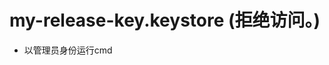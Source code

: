 <!--
 * @Descripttion: 
 * @Author: jiahui.qin
 * @LastEditors: jiahui.qin
 * @LastEditTime: 2024-04-08 16:02:37
-->
# my-release-key.keystore (拒绝访问。)
- 以管理员身份运行cmd